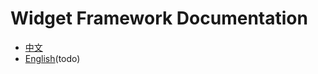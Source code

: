 Widget Framework Documentation
==============================

* [中文](zh-CN#widget)
* [English](en/#widget)(todo)
